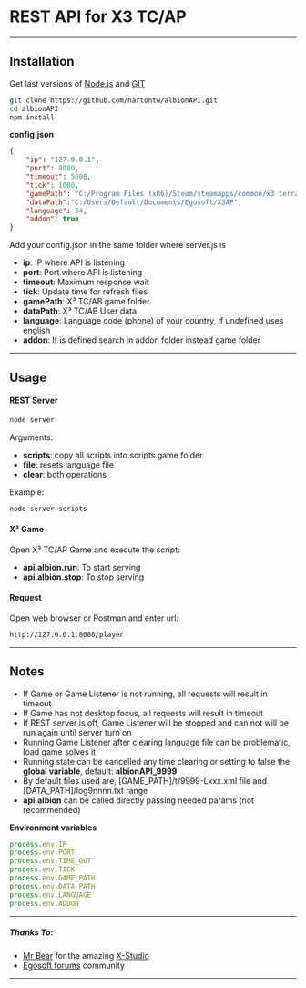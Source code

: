 # REST API for X3 TC/AP
---
## Installation
Get last versions of [Node.js](https://nodejs.org/es/) and [GIT](https://git-scm.com/)

```bash
git clone https://github.com/hartontw/albionAPI.git
cd albionAPI
npm install
```

**config.json**
```json
{
    "ip": "127.0.0.1",
    "port": 8080,
    "timeout": 5000,
    "tick": 1000,
    "gamePath": "C:/Program Files (x86)/Steam/steamapps/common/x3 terran conflict",
    "dataPath":"C:/Users/Default/Documents/Egosoft/X3AP",
    "language": 34,
    "addon": true
}
```
Add your config.json in the same folder where server.js is
- **ip**: IP where API is listening
- **port**: Port where API is listening
- **timeout**: Maximum response wait
- **tick**: Update time for refresh files
- **gamePath**: X³ TC/AB game folder
- **dataPath**: X³ TC/AB User data
- **language**: Language code (phone) of your country, if undefined uses english
- **addon**: If is defined search in addon folder instead game folder
---
## Usage
#### REST Server
```bash
node server
```
Arguments:
- **scripts**: copy all scripts into scripts game folder
- **file**: resets language file
- **clear**: both operations

Example:
```bash
node server scripts
```

#### X³ Game
Open X³ TC/AP Game and execute the script:
- **api.albion.run**: To start serving
- **api.albion.stop**: To stop serving

#### Request
Open web browser or Postman and enter url:
```bash
http://127.0.0.1:8080/player
```
---
## Notes
- If Game or Game Listener is not running, all requests will result in timeout
- If Game has not desktop focus, all requests will result in timeout
- If REST server is off, Game Listener will be stopped and can not will be run again until server turn on
- Running Game Listener after clearing language file can be problematic, load game solves it
- Running state can be cancelled any time clearing or setting to false the **global variable**, default: **albionAPI_9999**
- By default files used are, [GAME_PATH]/t/9999-Lxxx.xml file and [DATA_PATH]/log9nnnn.txt range
- **api.albion** can be called directly passing needed params (not recommended)

**Environment variables**
```js
process.env.IP
process.env.PORT
process.env.TIME_OUT
process.env.TICK
process.env.GAME_PATH
process.env.DATA_PATH
process.env.LANGUAGE
process.env.ADDON
```
---
##### Thanks To:
- [Mr Bear](https://forum.egosoft.com/memberlist.php?mode=viewprofile&u=392909&sid=9c1548efc5c34d3dd65140b72e384ba4) for the amazing [X-Studio](https://forum.egosoft.com/viewtopic.php?t=301433)
- [Egosoft forums](https://forum.egosoft.com/index.php) community
---